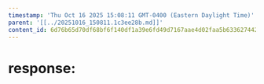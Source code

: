 ```yaml
---
timestamp: 'Thu Oct 16 2025 15:08:11 GMT-0400 (Eastern Daylight Time)'
parent: '[[../20251016_150811.1c3ee28b.md]]'
content_id: 6d76b65d70df68bf6f140df1a39e6fd49d7167aae4d02faa5b63362744266256
---
```


# response:
